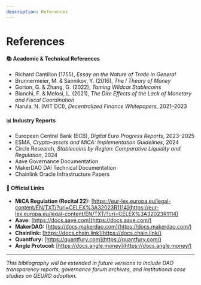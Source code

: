 ```yaml
---
description: References
---
```


# References

#### 📚 Academic & Technical References

* Richard Cantillon (1755), _Essay on the Nature of Trade in General_
* Brunnermeier, M. & Sannikov, Y. (2016), _The I Theory of Money_
* Gorton, G. & Zhang, G. (2022), _Taming Wildcat Stablecoins_
* Bianchi, F. & Melosi, L. (2021), _The Dire Effects of the Lack of Monetary and Fiscal Coordination_
* Narula, N. (MIT DCI), _Decentralized Finance Whitepapers_, 2021–2023

#### 📊 Industry Reports

* European Central Bank (ECB), _Digital Euro Progress Reports_, 2023–2025
* ESMA, _Crypto-assets and MiCA: Implementation Guidelines_, 2024
* Circle Research, _Stablecoins by Region: Comparative Liquidity and Regulation_, 2024
* Aave Governance Documentation
* MakerDAO DAI Technical Documentation
* Chainlink Oracle Infrastructure Papers

#### 🔗 Official Links

* **MiCA Regulation (Recital 22):** [https://eur-lex.europa.eu/legal-content/EN/TXT/?uri=CELEX%3A32023R1114](https://eur-lex.europa.eu/legal-content/EN/TXT/?uri=CELEX%3A32023R1114)
* **Aave:** [https://docs.aave.com](https://docs.aave.com/)
* **MakerDAO:** [https://docs.makerdao.com](https://docs.makerdao.com/)
* **Chainlink:** [https://docs.chain.link](https://docs.chain.link/)
* **Quantfury:** [https://quantfury.com](https://quantfury.com/)
* **Angle Protocol:** [https://docs.angle.money](https://docs.angle.money/)

***

_This bibliography will be extended in future versions to include DAO transparency reports, governance forum archives, and institutional case studies on QEURO adoption._
